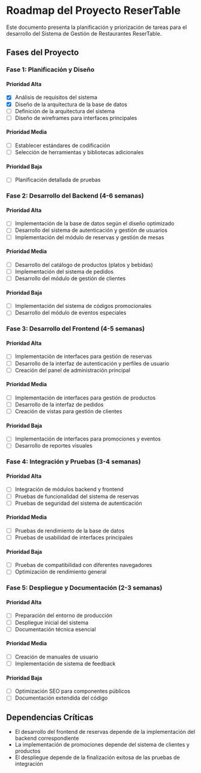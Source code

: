 # Roadmap del Proyecto ReserTable

Este documento presenta la planificación y priorización de tareas para el desarrollo del Sistema de Gestión de Restaurantes ReserTable.

## Fases del Proyecto

### Fase 1: Planificación y Diseño

#### Prioridad Alta
- [x] Análisis de requisitos del sistema
- [x] Diseño de la arquitectura de la base de datos
- [ ] Definición de la arquitectura del sistema
- [ ] Diseño de wireframes para interfaces principales

#### Prioridad Media
- [ ] Establecer estándares de codificación
- [ ] Selección de herramientas y bibliotecas adicionales

#### Prioridad Baja
- [ ] Planificación detallada de pruebas

### Fase 2: Desarrollo del Backend (4-6 semanas)

#### Prioridad Alta
- [ ] Implementación de la base de datos según el diseño optimizado
- [ ] Desarrollo del sistema de autenticación y gestión de usuarios
- [ ] Implementación del módulo de reservas y gestión de mesas

#### Prioridad Media
- [ ] Desarrollo del catálogo de productos (platos y bebidas)
- [ ] Implementación del sistema de pedidos
- [ ] Desarrollo del módulo de gestión de clientes

#### Prioridad Baja
- [ ] Implementación del sistema de códigos promocionales
- [ ] Desarrollo del módulo de eventos especiales

### Fase 3: Desarrollo del Frontend (4-5 semanas)

#### Prioridad Alta
- [ ] Implementación de interfaces para gestión de reservas
- [ ] Desarrollo de la interfaz de autenticación y perfiles de usuario
- [ ] Creación del panel de administración principal

#### Prioridad Media
- [ ] Implementación de interfaces para gestión de productos
- [ ] Desarrollo de la interfaz de pedidos
- [ ] Creación de vistas para gestión de clientes

#### Prioridad Baja
- [ ] Implementación de interfaces para promociones y eventos
- [ ] Desarrollo de reportes visuales

### Fase 4: Integración y Pruebas (3-4 semanas)

#### Prioridad Alta
- [ ] Integración de módulos backend y frontend
- [ ] Pruebas de funcionalidad del sistema de reservas
- [ ] Pruebas de seguridad del sistema de autenticación

#### Prioridad Media
- [ ] Pruebas de rendimiento de la base de datos
- [ ] Pruebas de usabilidad de interfaces principales

#### Prioridad Baja
- [ ] Pruebas de compatibilidad con diferentes navegadores
- [ ] Optimización de rendimiento general

### Fase 5: Despliegue y Documentación (2-3 semanas)

#### Prioridad Alta
- [ ] Preparación del entorno de producción
- [ ] Despliegue inicial del sistema
- [ ] Documentación técnica esencial

#### Prioridad Media
- [ ] Creación de manuales de usuario
- [ ] Implementación de sistema de feedback

#### Prioridad Baja
- [ ] Optimización SEO para componentes públicos
- [ ] Documentación extendida del código

## Dependencias Críticas

- El desarrollo del frontend de reservas depende de la implementación del backend correspondiente
- La implementación de promociones depende del sistema de clientes y productos
- El despliegue depende de la finalización exitosa de las pruebas de integración

